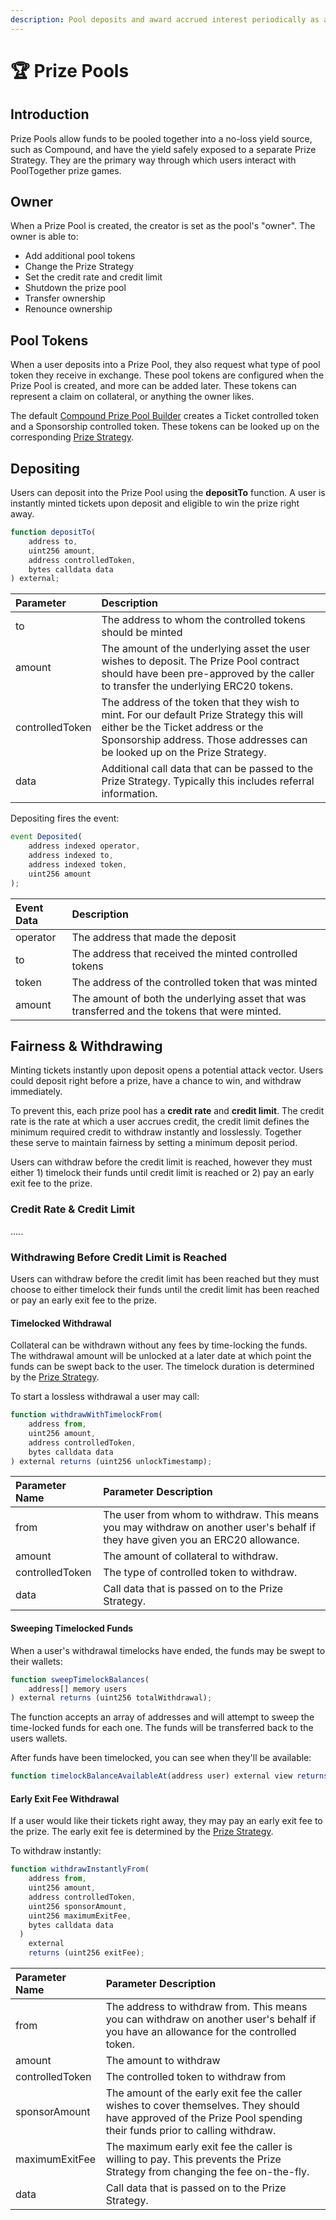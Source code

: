 ```yaml
---
description: Pool deposits and award accrued interest periodically as a prize
---
```


# 🏆 Prize Pools

## Introduction

Prize Pools allow funds to be pooled together into a no-loss yield source, such as Compound, and have the yield safely exposed to a separate Prize Strategy.  They are the primary way through which users interact with PoolTogether prize games.

## Owner

When a Prize Pool is created, the creator is set as the pool's "owner".  The owner is able to:

* Add additional pool tokens
* Change the Prize Strategy
* Set the credit rate and credit limit
* Shutdown the prize pool
* Transfer ownership
* Renounce ownership

## Pool Tokens

When a user deposits into a Prize Pool, they also request what type of pool token they receive in exchange.  These pool tokens are configured when the Prize Pool is created, and more can be added later.  These tokens can represent a claim on collateral, or anything the owner likes.

The default [Compound Prize Pool Builder](builders/) creates a Ticket controlled token and a Sponsorship controlled token.  These tokens can be looked up on the corresponding [Prize Strategy](prize-strategy/).

## Depositing  

Users can deposit into the Prize Pool using the **depositTo** function. A user is instantly minted tickets upon deposit and eligible to win the prize right away.  

```javascript
function depositTo(
    address to,
    uint256 amount,
    address controlledToken,
    bytes calldata data
) external;
```

| Parameter | Description |
| :--- | :--- |
| to | The address to whom the controlled tokens should be minted |
| amount | The amount of the underlying asset the user wishes to deposit.  The Prize Pool contract should have been pre-approved by the caller to transfer the underlying ERC20 tokens. |
| controlledToken | The address of the token that they wish to mint.  For our default Prize Strategy this will either be the Ticket address or the Sponsorship address.  Those addresses can be looked up on the Prize Strategy. |
| data | Additional call data that can be passed to the Prize Strategy.  Typically this includes referral information. |

Depositing fires the event:

```javascript
event Deposited(
    address indexed operator,
    address indexed to,
    address indexed token,
    uint256 amount
);
```

| Event Data | Description |
| :--- | :--- |
| operator | The address that made the deposit |
| to | The address that received the minted controlled tokens |
| token | The address of the controlled token that was minted |
| amount | The amount of both the underlying asset that was transferred and the tokens that were minted. |

## Fairness & Withdrawing

Minting tickets instantly upon deposit opens a potential attack vector. Users could deposit right before a prize, have a chance to win, and withdraw immediately. 

To prevent this, each prize pool has a **credit rate** and **credit limit**. The credit rate is the rate at which a user accrues credit, the credit limit defines the minimum required credit to withdraw instantly and losslessly. Together these serve to maintain fairness by setting a minimum deposit period.

Users can withdraw before the credit limit is reached, however they must either 1\) timelock their funds until credit limit is reached or 2\) pay an early exit fee to the prize. 

### Credit Rate & Credit Limit

.....

### Withdrawing Before Credit Limit is Reached 

Users can withdraw before the credit limit has been reached but they must choose to either timelock their funds until the credit limit has been reached or pay an early exit fee to the prize. 

#### Timelocked Withdrawal

Collateral can be withdrawn without any fees by time-locking the funds.  The withdrawal amount will be unlocked at a later date at which point the funds can be swept back to the user.  The timelock duration is determined by the [Prize Strategy](prize-strategy/).

To start a lossless withdrawal a user may call:

```javascript
function withdrawWithTimelockFrom(
    address from,
    uint256 amount,
    address controlledToken,
    bytes calldata data
) external returns (uint256 unlockTimestamp);
```

| Parameter Name | Parameter Description |
| :--- | :--- |
| from | The user from whom to withdraw.  This means you may withdraw on another user's behalf if they have given you an ERC20 allowance. |
| amount | The amount of collateral to withdraw. |
| controlledToken | The type of controlled token to withdraw. |
| data | Call data that is passed on to the Prize Strategy. |

#### Sweeping Timelocked Funds

When a user's withdrawal timelocks have ended, the funds may be swept to their wallets:

```javascript
function sweepTimelockBalances(
    address[] memory users
) external returns (uint256 totalWithdrawal);
```

The function accepts an array of addresses and will attempt to sweep the time-locked funds for each one.  The funds will be transferred back to the users wallets.

After funds have been timelocked, you can see when they'll be available:

```javascript
function timelockBalanceAvailableAt(address user) external view returns (uint256)
```

#### Early Exit Fee Withdrawal 

If a user would like their tickets right away, they may pay an early exit fee to the prize.  The early exit fee is determined by the [Prize Strategy](prize-strategy/).

To withdraw instantly:

```javascript
function withdrawInstantlyFrom(
    address from,
    uint256 amount,
    address controlledToken,
    uint256 sponsorAmount,
    uint256 maximumExitFee,
    bytes calldata data
  )
    external
    returns (uint256 exitFee);
```

| Parameter Name | Parameter Description |
| :--- | :--- |
| from | The address to withdraw from.  This means you can withdraw on another user's behalf if you have an allowance for the controlled token. |
| amount | The amount to withdraw |
| controlledToken | The controlled token to withdraw from |
| sponsorAmount | The amount of the early exit fee the caller wishes to cover themselves.  They should have approved of the Prize Pool spending their funds prior to calling withdraw. |
| maximumExitFee | The maximum early exit fee the caller is willing to pay.  This prevents the Prize Strategy from changing the fee on-the-fly. |
| data | Call data that is passed on to the Prize Strategy. |



